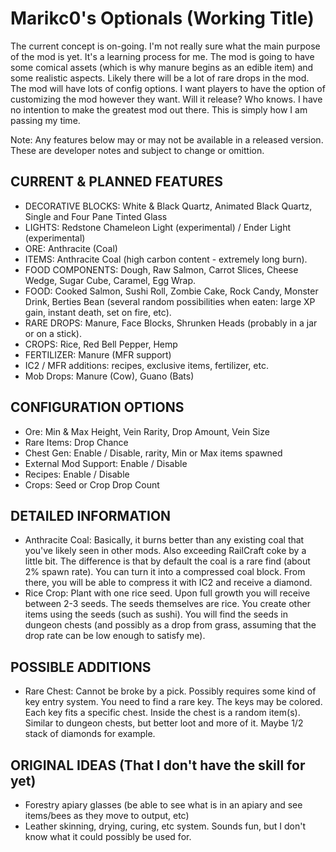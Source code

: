 Marikc0's Optionals (Working Title)
===========

The current concept is on-going. I'm not really sure what the main purpose of the mod is yet. It's a learning process for me. The mod is going to have some comical assets (which is why manure begins as an edible item) and some realistic aspects. Likely there will be a lot of rare drops in the mod. The mod will have lots of config options. I want players to have the option of customizing the mod however they want. Will it release? Who knows. I have no intention to make the greatest mod out there. This is simply how I am passing my time.

Note: Any features below may or may not be available in a released version. These are developer notes and subject to change or omittion. 

CURRENT & PLANNED FEATURES
--------------------------

- DECORATIVE BLOCKS: White & Black Quartz, Animated Black Quartz, Single and Four Pane Tinted Glass
- LIGHTS: Redstone Chameleon Light (experimental) / Ender Light (experimental)
- ORE: Anthracite (Coal)
- ITEMS: Anthracite Coal (high carbon content - extremely long burn).
- FOOD COMPONENTS: Dough, Raw Salmon, Carrot Slices, Cheese Wedge, Sugar Cube, Caramel, Egg Wrap.
- FOOD: Cooked Salmon, Sushi Roll, Zombie Cake, Rock Candy, Monster Drink, Berties Bean (several random possibilities when eaten: large XP gain, instant death, set on fire, etc).
- RARE DROPS: Manure, Face Blocks, Shrunken Heads (probably in a jar or on a stick).
- CROPS: Rice, Red Bell Pepper, Hemp
- FERTILIZER: Manure (MFR support)
- IC2 / MFR additions: recipes, exclusive items, fertilizer, etc.
- Mob Drops: Manure (Cow), Guano (Bats)

CONFIGURATION OPTIONS
---------------------

- Ore: Min & Max Height, Vein Rarity, Drop Amount, Vein Size
- Rare Items: Drop Chance
- Chest Gen: Enable / Disable, rarity, Min or Max items spawned
- External Mod Support: Enable / Disable
- Recipes: Enable / Disable
- Crops: Seed or Crop Drop Count

DETAILED INFORMATION
--------------------
- Anthracite Coal: Basically, it burns better than any existing coal that you've likely seen in other mods. Also exceeding RailCraft coke by a little bit. The difference is that by default the coal is a rare find (about 2% spawn rate). You can turn it into a compressed coal block. From there, you will be able to compress it with IC2 and receive a diamond.
- Rice Crop: Plant with one rice seed. Upon full growth you will receive between 2-3 seeds. The seeds themselves are rice. You create other items using the seeds (such as sushi). You will find the seeds in dungeon chests (and possibly as a drop from grass, assuming that the drop rate can be low enough to satisfy me).

POSSIBLE ADDITIONS
------------------
- Rare Chest: Cannot be broke by a pick. Possibly requires some kind of key entry system. You need to find a rare key. The keys may be colored. Each key fits a specific chest. Inside the chest is a random item(s). Similar to dungeon chests, but better loot and more of it. Maybe 1/2 stack of diamonds for example.

ORIGINAL IDEAS (That I don't have the skill for yet)
--------------
- Forestry apiary glasses (be able to see what is in an apiary and see items/bees as they move to output, etc)
- Leather skinning, drying, curing, etc system. Sounds fun, but I don't know what it could possibly be used for.
